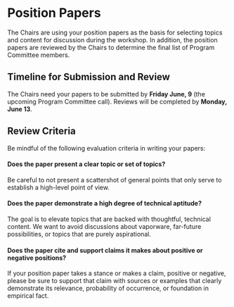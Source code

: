 # Position Papers

The Chairs are using your position papers as the basis for selecting topics and content for discussion during the workshop. In addition, the position papers are reviewed by the Chairs to determine the final list of Program Committee members.

## Timeline for Submission and Review

The Chairs need your papers to be submitted by **Friday June, 9** (the upcoming Program Committee call). Reviews will be completed by **Monday, June 13**.

## Review Criteria

Be mindful of the following evaluation criteria in writing your papers:

#### Does the paper present a clear topic or set of topics?

Be careful to not present a scattershot of general points that only serve to establish a high-level point of view.

#### Does the paper demonstrate a high degree of technical aptitude?

The goal is to elevate topics that are backed with thoughtful, technical content. We want to avoid discussions about vaporware, far-future possibilities, or topics that are purely aspirational.

#### Does the paper cite and support claims it makes about positive or negative positions?

If your position paper takes a stance or makes a claim, positive or negative, please be sure to support that claim with sources or examples that clearly demonstrate its relevance, probability of occurrence, or foundation in empirical fact.
